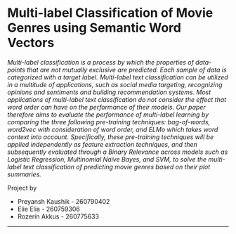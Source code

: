 # Multi-label Classification of Movie Genres using Semantic Word Vectors

*Multi-label classification is a process by which the properties of data-points that are not mutually exclusive are predicted. Each sample of data is categorized with a target label. Multi-label text classification can be utilized in a multitude of applications, such as social media targeting, recognizing opinions and sentiments and building recommendation systems. Most applications of multi-label text classification do not consider the effect that word order can have on the performance of their models. Our paper therefore aims to evaluate the performance of multi-label learning by comparing the three following pre-training techniques: bag-of-words, word2vec with consideration of word order, and ELMo which takes word context into account. Specifically, these pre-training techniques will be applied independently as feature extraction techniques, and then subsequently evaluated through a Binary Relevance across models such as Logistic Regression, Multinomial Naïve Bayes, and SVM, to solve the multi-label text classification of predicting movie genres based on their plot summaries.*

Project by

*   Preyansh Kaushik - 260790402
*   Elie Elia - 260759306
*   Rozerin Akkus  - 260775633


---
